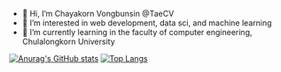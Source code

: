 - 👋 Hi, I’m Chayakorn Vongbunsin @TaeCV
- 👀 I’m interested in web development, data sci, and machine learning
- 🌱 I’m currently learning in the faculty of computer engineering, Chulalongkorn University


[![Anurag's GitHub stats](https://github-readme-stats.vercel.app/api?username=TaeCV)](https://github.com/anuraghazra/github-readme-stats)
[![Top Langs](https://github-readme-stats.vercel.app/api/top-langs/?username=TaeCV&layout=compact)](https://github.com/anuraghazra/github-readme-stats)
<!---
TaeCV/TaeCV is a ✨ special ✨ repository because its `README.md` (this file) appears on your GitHub profile.
You can click the Preview link to take a look at your changes.
--->
